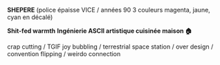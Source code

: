 **SHEPERE** (police épaisse VICE / années 90 3 couleurs magenta, jaune, cyan en décalé)

**Shit-fed warmth**
**Ingénierie ASCII artistique cuisinée maison 🏠**

crap cutting / TGIF joy bubbling / terrestrial space station / over design / convention flipping / weirdo connection